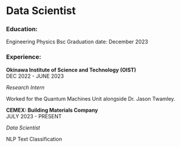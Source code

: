 # Data Scientist

### Education:
Engineering Physics Bsc
Graduation date: December 2023

### Experience:
**Okinawa Institute of Science and Technology (OIST)**     
DEC 2022 - JUNE 2023

_Research Intern_

Worked for the Quantum Machines Unit alongside Dr. Jason Twamley.

**CEMEX: Building Materials Company**                         
JULY 2023 - PRESENT

_Data Scientist_

NLP Text Classification 
